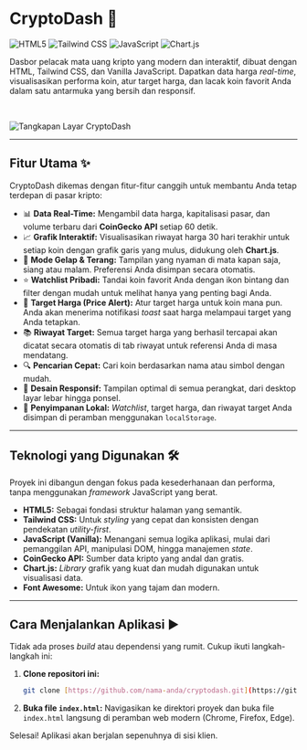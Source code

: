 # CryptoDash 🚀

![HTML5](https://img.shields.io/badge/HTML5-E34F26?style=for-the-badge&logo=html5&logoColor=white)
![Tailwind CSS](https://img.shields.io/badge/Tailwind_CSS-38B2AC?style=for-the-badge&logo=tailwind-css&logoColor=white)
![JavaScript](https://img.shields.io/badge/JavaScript-F7DF1E?style=for-the-badge&logo=javascript&logoColor=black)
![Chart.js](https://img.shields.io/badge/Chart.js-FF6384?style=for-the-badge&logo=chartdotjs&logoColor=white)

Dasbor pelacak mata uang kripto yang modern dan interaktif, dibuat dengan HTML, Tailwind CSS, dan Vanilla JavaScript. Dapatkan data harga *real-time*, visualisasikan performa koin, atur target harga, dan lacak koin favorit Anda dalam satu antarmuka yang bersih dan responsif.

<br>

![Tangkapan Layar CryptoDash](link-ke-gambar-anda.png)

---

## Fitur Utama ✨

CryptoDash dikemas dengan fitur-fitur canggih untuk membantu Anda tetap terdepan di pasar kripto:

* 📊 **Data Real-Time:** Mengambil data harga, kapitalisasi pasar, dan volume terbaru dari **CoinGecko API** setiap 60 detik.
* 📈 **Grafik Interaktif:** Visualisasikan riwayat harga 30 hari terakhir untuk setiap koin dengan grafik garis yang mulus, didukung oleh **Chart.js**.
* 🌙 **Mode Gelap & Terang:** Tampilan yang nyaman di mata kapan saja, siang atau malam. Preferensi Anda disimpan secara otomatis.
* ⭐ **Watchlist Pribadi:** Tandai koin favorit Anda dengan ikon bintang dan filter dengan mudah untuk melihat hanya yang penting bagi Anda.
* 🔔 **Target Harga (Price Alert):** Atur target harga untuk koin mana pun. Anda akan menerima notifikasi *toast* saat harga melampaui target yang Anda tetapkan.
* 📚 **Riwayat Target:** Semua target harga yang berhasil tercapai akan dicatat secara otomatis di tab riwayat untuk referensi Anda di masa mendatang.
* 🔍 **Pencarian Cepat:** Cari koin berdasarkan nama atau simbol dengan mudah.
* 📱 **Desain Responsif:** Tampilan optimal di semua perangkat, dari desktop layar lebar hingga ponsel.
* 💾 **Penyimpanan Lokal:** *Watchlist*, target harga, dan riwayat target Anda disimpan di peramban menggunakan `localStorage`.

---

## Teknologi yang Digunakan 🛠️

Proyek ini dibangun dengan fokus pada kesederhanaan dan performa, tanpa menggunakan *framework* JavaScript yang berat.

* **HTML5:** Sebagai fondasi struktur halaman yang semantik.
* **Tailwind CSS:** Untuk *styling* yang cepat dan konsisten dengan pendekatan *utility-first*.
* **JavaScript (Vanilla):** Menangani semua logika aplikasi, mulai dari pemanggilan API, manipulasi DOM, hingga manajemen *state*.
* **CoinGecko API:** Sumber data kripto yang andal dan gratis.
* **Chart.js:** *Library* grafik yang kuat dan mudah digunakan untuk visualisasi data.
* **Font Awesome:** Untuk ikon yang tajam dan modern.

---

## Cara Menjalankan Aplikasi ▶️

Tidak ada proses *build* atau dependensi yang rumit. Cukup ikuti langkah-langkah ini:

1.  **Clone repositori ini:**
    ```bash
    git clone [https://github.com/nama-anda/cryptodash.git](https://github.com/nama-anda/cryptodash.git)
    ```
2.  **Buka file `index.html`:**
    Navigasikan ke direktori proyek dan buka file `index.html` langsung di peramban web modern (Chrome, Firefox, Edge).

Selesai! Aplikasi akan berjalan sepenuhnya di sisi klien.
